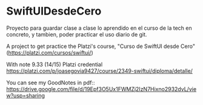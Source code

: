 # SwiftUIDesdeCero
Proyecto para guardar clase a clase lo aprendido en el curso de la tech en concreto, y tambien, poder practicar el uso diario de git.

A project to get practice the Platzi's course, "Curso de SwiftUI desde Cero" (https://platzi.com/cursos/swiftui/)

With note 9.33 (14/15)
Platzi credential https://platzi.com/p/joasegovia9427/course/2349-swiftui/diploma/detalle/

You can see my GoodNotes in pdf::
https://drive.google.com/file/d/19Epf3O5Ux1FWMZj2IzN7Hixno2932dvL/view?usp=sharing
